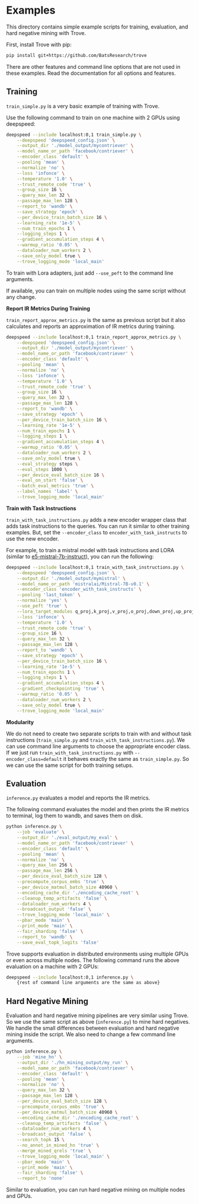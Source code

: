 # Examples

This directory contains simple example scripts for training, evaluation, and hard negative mining with Trove.

First, install Trove with pip:

```bash
pip install git+https://github.com/BatsResearch/trove
```

There are other features and command line options that are not used in these examples.
Read the documentation for all options and features.

## Training

`train_simple.py` is a very basic example of training with Trove.

Use the following command to train on one machine with 2 GPUs using deepspeed:

```bash
deepspeed --include localhost:0,1 train_simple.py \
    --deepspeed 'deepspeed_config.json' \
    --output_dir './model_output/mycontriever' \
    --model_name_or_path 'facebook/contriever' \
    --encoder_class 'default' \
    --pooling 'mean' \
    --normalize 'no' \
    --loss 'infonce' \
    --temperature '1.0' \
    --trust_remote_code 'true' \
    --group_size 16 \
    --query_max_len 32 \
    --passage_max_len 128 \
    --report_to 'wandb' \
    --save_strategy 'epoch' \
    --per_device_train_batch_size 16 \
    --learning_rate '1e-5' \
    --num_train_epochs 1 \
    --logging_steps 1 \
    --gradient_accumulation_steps 4 \
    --warmup_ratio '0.05' \
    --dataloader_num_workers 2 \
    --save_only_model true \
    --trove_logging_mode 'local_main'
```

To train with Lora adapters, just add `--use_peft` to the command line arguments.

If available, you can train on multiple nodes using the same script without any change.

**Report IR Metrics During Training**

`train_report_approx_metrics.py` is the same as previous script but it also calculates and reports an approximation of IR metrics during training.

```bash
deepspeed --include localhost:0,1 train_report_approx_metrics.py \
    --deepspeed 'deepspeed_config.json' \
    --output_dir './model_output/mycontriever' \
    --model_name_or_path 'facebook/contriever' \
    --encoder_class 'default' \
    --pooling 'mean' \
    --normalize 'no' \
    --loss 'infonce' \
    --temperature '1.0' \
    --trust_remote_code 'true' \
    --group_size 16 \
    --query_max_len 32 \
    --passage_max_len 128 \
    --report_to 'wandb' \
    --save_strategy 'epoch' \
    --per_device_train_batch_size 16 \
    --learning_rate '1e-5' \
    --num_train_epochs 1 \
    --logging_steps 1 \
    --gradient_accumulation_steps 4 \
    --warmup_ratio '0.05' \
    --dataloader_num_workers 2 \
    --save_only_model true \
    --eval_strategy steps \
    --eval_steps 1000 \
    --per_device_eval_batch_size 16 \
    --eval_on_start 'false' \
    --batch_eval_metrics 'true' \
    --label_names 'label' \
    --trove_logging_mode 'local_main'
```

**Train with Task Instructions**

`train_with_task_instructions.py` adds a new encoder wrapper class that adds task instructions to the queries.
You can run it similar to other training examples. But, set the `--encoder_class` to `encoder_with_task_instructs` to use the new encoder.

For example, to train a mistral model with task instructions and LORA (similar to [e5-mistral-7b-instruct](https://arxiv.org/pdf/2401.00368)), you can run the following:

```bash
deepspeed --include localhost:0,1 train_with_task_instructions.py \
    --deepspeed 'deepspeed_config.json' \
    --output_dir './model_output/mymistral' \
    --model_name_or_path 'mistralai/Mistral-7B-v0.1' \
    --encoder_class 'encoder_with_task_instructs' \
    --pooling 'last_token' \
    --normalize 'yes' \
    --use_peft 'true' \
    --lora_target_modules q_proj,k_proj,v_proj,o_proj,down_proj,up_proj,gate_proj \
    --loss 'infonce' \
    --temperature '1.0' \
    --trust_remote_code 'true' \
    --group_size 16 \
    --query_max_len 32 \
    --passage_max_len 128 \
    --report_to 'wandb' \
    --save_strategy 'epoch' \
    --per_device_train_batch_size 16 \
    --learning_rate '1e-5' \
    --num_train_epochs 1 \
    --logging_steps 1 \
    --gradient_accumulation_steps 4 \
    --gradient_checkpointing 'true' \
    --warmup_ratio '0.05' \
    --dataloader_num_workers 2 \
    --save_only_model true \
    --trove_logging_mode 'local_main'
```

**Modularity**

We do not need to create two separate scripts to train with and without task instructions (`train_simple.py` and `train_with_task_instructions.py`).
We can use command line arguments to choose the appropriate encoder class.
If we just run `train_with_task_instructions.py` with `--encoder_class=default` it behaves exactly the same as `train_simple.py`. So we can use the same script for both training setups.

## Evaluation

`inference.py` evaluates a model and reports the IR metrics.

The following command evaluates the model and then prints the IR metrics to terminal, log them to wandb, and saves them on disk.

```bash
python inference.py \
    --job 'evaluate' \
    --output_dir './eval_output/my_eval' \
    --model_name_or_path 'facebook/contriever' \
    --encoder_class 'default' \
    --pooling 'mean' \
    --normalize 'no' \
    --query_max_len 256 \
    --passage_max_len 256 \
    --per_device_eval_batch_size 128 \
    --precompute_corpus_embs 'true' \
    --per_device_matmul_batch_size 40960 \
    --encoding_cache_dir './encoding_cache_root' \
    --cleanup_temp_artifacts 'false' \
    --dataloader_num_workers 4 \
    --broadcast_output 'false' \
    --trove_logging_mode 'local_main' \
    --pbar_mode 'main' \
    --print_mode 'main' \
    --fair_sharding 'false' \
    --report_to 'wandb' \
    --save_eval_topk_logits 'false'
```

Trove supports evaluation in distributed environments using multiple GPUs or even across multiple nodes.
The following command runs the above evaluation on a machine with 2 GPUs:

```bash
deepspeed --include localhost:0,1 inference.py \
    {rest of command line arguments are the same as above}
```

## Hard Negative Mining

Evaluation and hard negative mining pipelines are very similar using Trove.
So we use the same script as above (`inference.py`) to mine hard negatives.
We handle the small differences between evaluation and hard negative mining inside the script.
We also need to change a few command line arguments.

```bash
python inference.py \
    --job 'mine_hn' \
    --output_dir './hn_mining_output/my_run' \
    --model_name_or_path 'facebook/contriever' \
    --encoder_class 'default' \
    --pooling 'mean' \
    --normalize 'no' \
    --query_max_len 32 \
    --passage_max_len 128 \
    --per_device_eval_batch_size 128 \
    --precompute_corpus_embs 'true' \
    --per_device_matmul_batch_size 40960 \
    --encoding_cache_dir './encoding_cache_root' \
    --cleanup_temp_artifacts 'false' \
    --dataloader_num_workers 4 \
    --broadcast_output 'false' \
    --search_topk 15 \
    --no_annot_in_mined_hn 'true' \
    --merge_mined_qrels 'true' \
    --trove_logging_mode 'local_main' \
    --pbar_mode 'main' \
    --print_mode 'main' \
    --fair_sharding 'false' \
    --report_to 'none'
```

Similar to evaluation, you can run hard negative mining on multiple nodes and GPUs.
